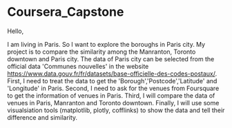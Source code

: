 # Coursera_Capstone

Hello,

I am living in Paris. So I want to explore the boroughs in Paris city. 
My project is to compare the similarity among the Manranton, Toronto downtown and Paris city.
The data of Paris city can be selected from the official data 'Communes nouvelles' in the website
https://www.data.gouv.fr/fr/datasets/base-officielle-des-codes-postaux/.
First, I need to treat the data to get the 'Borough','Postcode','Latitude' and 'Longitude' in Paris.
Second, I need to ask for the venues from Foursquare to get the information of venues in Paris.
Third, I will compare the data of venues in Paris, Manranton and Toronto downtown.
Finally, I will use some visualsiation tools (matplotlib, plotly, cofflinks) to show the data and tell their difference and similarity.
